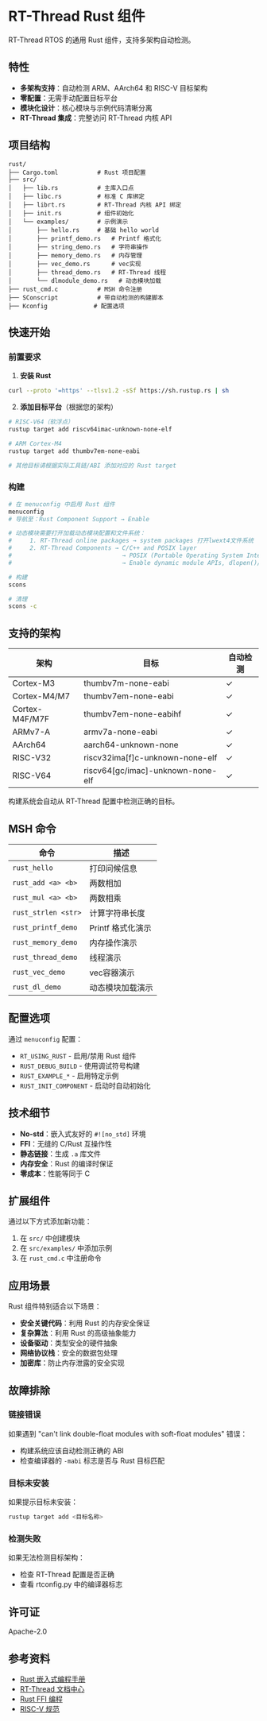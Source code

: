 # RT-Thread Rust 组件

RT-Thread RTOS 的通用 Rust 组件，支持多架构自动检测。

## 特性

- **多架构支持**：自动检测 ARM、AArch64 和 RISC-V 目标架构
- **零配置**：无需手动配置目标平台
- **模块化设计**：核心模块与示例代码清晰分离
- **RT-Thread 集成**：完整访问 RT-Thread 内核 API

## 项目结构

```
rust/
├── Cargo.toml           # Rust 项目配置
├── src/
│   ├── lib.rs           # 主库入口点
│   ├── libc.rs          # 标准 C 库绑定
│   ├── librt.rs         # RT-Thread 内核 API 绑定
│   ├── init.rs          # 组件初始化
│   └── examples/        # 示例演示
│       ├── hello.rs     # 基础 hello world
│       ├── printf_demo.rs   # Printf 格式化
│       ├── string_demo.rs   # 字符串操作
│       ├── memory_demo.rs   # 内存管理
│       ├── vec_demo.rs      # vec实现
│       ├── thread_demo.rs   # RT-Thread 线程
│       └── dlmodule_demo.rs   # 动态模块加载
├── rust_cmd.c           # MSH 命令注册
├── SConscript           # 带自动检测的构建脚本
├── Kconfig             # 配置选项
```

## 快速开始

### 前置要求

1. **安装 Rust**
```bash
curl --proto '=https' --tlsv1.2 -sSf https://sh.rustup.rs | sh
```

2. **添加目标平台**（根据您的架构）
```bash
# RISC-V64（软浮点）
rustup target add riscv64imac-unknown-none-elf

# ARM Cortex-M4
rustup target add thumbv7em-none-eabi

# 其他目标请根据实际工具链/ABI 添加对应的 Rust target
```

### 构建

```bash
# 在 menuconfig 中启用 Rust 组件
menuconfig
# 导航至：Rust Component Support → Enable

# 动态模块需要打开加载动态模块配置和文件系统：
#     1. RT-Thread online packages → system packages 打开lwext4文件系统
#     2. RT-Thread Components → C/C++ and POSIX layer 
#                               → POSIX (Portable Operating System Interface) layer
#                               → Enable dynamic module APIs, dlopen()/dlsym()/dlclose() etc

# 构建
scons

# 清理
scons -c
```

## 支持的架构

| 架构 | 目标 | 自动检测 |
|------|------|----------|
| Cortex-M3 | thumbv7m-none-eabi | ✓ |
| Cortex-M4/M7 | thumbv7em-none-eabi | ✓ |
| Cortex-M4F/M7F | thumbv7em-none-eabihf | ✓ |
| ARMv7-A | armv7a-none-eabi | ✓ |
| AArch64 | aarch64-unknown-none | ✓ |
| RISC-V32 | riscv32ima[f]c-unknown-none-elf | ✓ |
| RISC-V64 | riscv64[gc/imac]-unknown-none-elf | ✓ |

构建系统会自动从 RT-Thread 配置中检测正确的目标。

## MSH 命令

| 命令 | 描述 |
|------|------|
| `rust_hello` | 打印问候信息 |
| `rust_add <a> <b>` | 两数相加 |
| `rust_mul <a> <b>` | 两数相乘 |
| `rust_strlen <str>` | 计算字符串长度 |
| `rust_printf_demo` | Printf 格式化演示 |
| `rust_memory_demo` | 内存操作演示 |
| `rust_thread_demo` | 线程演示 |
| `rust_vec_demo` | vec容器演示|
| `rust_dl_demo` | 动态模块加载演示|

## 配置选项

通过 `menuconfig` 配置：

- `RT_USING_RUST` - 启用/禁用 Rust 组件
- `RUST_DEBUG_BUILD` - 使用调试符号构建
- `RUST_EXAMPLE_*` - 启用特定示例
- `RUST_INIT_COMPONENT` - 启动时自动初始化

## 技术细节

- **No-std**：嵌入式友好的 `#![no_std]` 环境
- **FFI**：无缝的 C/Rust 互操作性
- **静态链接**：生成 `.a` 库文件
- **内存安全**：Rust 的编译时保证
- **零成本**：性能等同于 C

## 扩展组件

通过以下方式添加新功能：

1. 在 `src/` 中创建模块
2. 在 `src/examples/` 中添加示例
3. 在 `rust_cmd.c` 中注册命令

## 应用场景

Rust 组件特别适合以下场景：

- **安全关键代码**：利用 Rust 的内存安全保证
- **复杂算法**：利用 Rust 的高级抽象能力
- **设备驱动**：类型安全的硬件抽象
- **网络协议栈**：安全的数据包处理
- **加密库**：防止内存泄露的安全实现

## 故障排除

### 链接错误

如果遇到 "can't link double-float modules with soft-float modules" 错误：
- 构建系统应该自动检测正确的 ABI
- 检查编译器的 `-mabi` 标志是否与 Rust 目标匹配

### 目标未安装

如果提示目标未安装：
```bash
rustup target add <目标名称>
```

### 检测失败

如果无法检测目标架构：
- 检查 RT-Thread 配置是否正确
- 查看 rtconfig.py 中的编译器标志

## 许可证

Apache-2.0

## 参考资料

- [Rust 嵌入式编程手册](https://docs.rust-embedded.org/)
- [RT-Thread 文档中心](https://www.rt-thread.org/document/site/)
- [Rust FFI 编程](https://doc.rust-lang.org/nomicon/ffi.html)
- [RISC-V 规范](https://riscv.org/technical/specifications/)

